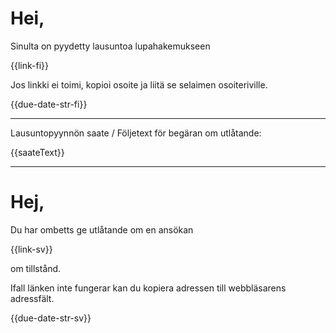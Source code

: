 # Hei,

Sinulta on pyydetty lausuntoa lupahakemukseen

{{link-fi}}

Jos linkki ei toimi, kopioi osoite ja liit&auml; se selaimen osoiteriville.

{{due-date-str-fi}}

---

Lausuntopyynn&ouml;n saate / F&ouml;ljetext f&ouml;r beg&auml;ran om utl&aring;tande:

{{saateText}}

---

# Hej,

Du har ombetts ge utl&aring;tande om en ans&ouml;kan

{{link-sv}}

om tillst&aring;nd.

Ifall l&auml;nken inte fungerar kan du kopiera adressen till webbl&auml;sarens adressf&auml;lt.

{{due-date-str-sv}}


